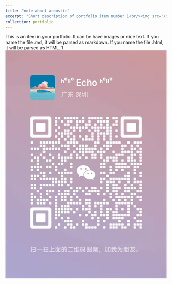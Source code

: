 ```yaml
---
title: "note about acoustic"
excerpt: "Short description of portfolio item number 1<br/><img src='/images/个人微信.png'>"
collection: portfolio
---
```


This is an item in your portfolio. It can be have images or nice text. If you name the file .md, it will be parsed as markdown. If you name the file .html, it will be parsed as HTML. 
1<br/><img src='/images/个人微信.png'>
